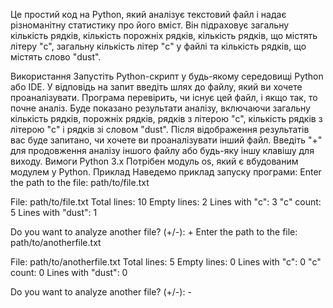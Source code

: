 Це простий код на Python, який аналізує текстовий файл і надає різноманітну статистику про його вміст. Він підраховує загальну кількість рядків, кількість порожніх рядків, кількість рядків, що містять літеру "c", загальну кількість літер "c" у файлі та кількість рядків, що містять слово "dust".

Використання
Запустіть Python-скрипт у будь-якому середовищі Python або IDE.
У відповідь на запит введіть шлях до файлу, який ви хочете проаналізувати.
Програма перевірить, чи існує цей файл, і якщо так, то почне аналіз.
Буде показано результати аналізу, включаючи загальну кількість рядків, порожніх рядків, рядків з літерою "c", кількість рядків з літерою "c" і рядків зі словом "dust".
Після відображення результатів вас буде запитано, чи хочете ви проаналізувати інший файл. Введіть "+" для продовження аналізу іншого файлу або будь-яку іншу клавішу для виходу.
Вимоги
Python 3.x
Потрібен модуль os, який є вбудованим модулем у Python.
Приклад
Наведемо приклад запуску програми:
Enter the path to the file: path/to/file.txt

File: path/to/file.txt
Total lines: 10
Empty lines: 2
Lines with "c": 3
"c" count: 5
Lines with "dust": 1

Do you want to analyze another file? (+/-): +
Enter the path to the file: path/to/anotherfile.txt

File: path/to/anotherfile.txt
Total lines: 5
Empty lines: 0
Lines with "c": 0
"c" count: 0
Lines with "dust": 0

Do you want to analyze another file? (+/-): -

